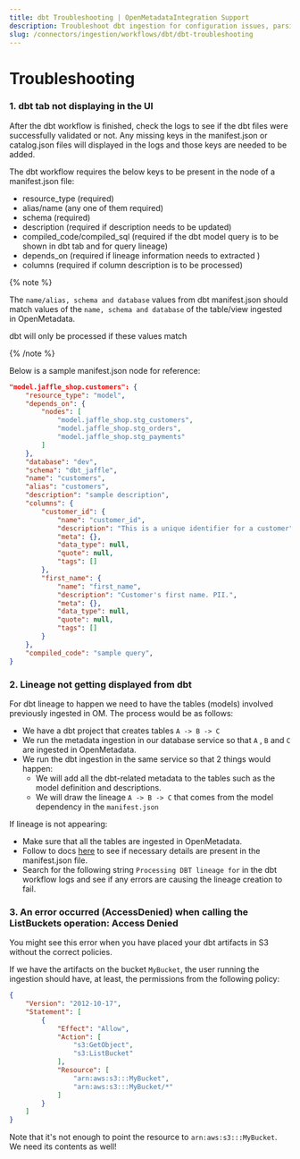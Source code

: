 ```yaml
---
title: dbt Troubleshooting | OpenMetadataIntegration Support
description: Troubleshoot dbt ingestion for configuration issues, parsing errors, or incomplete metadata syncing.
slug: /connectors/ingestion/workflows/dbt/dbt-troubleshooting
---
```


# Troubleshooting

### 1. dbt tab not displaying in the UI

After the dbt workflow is finished, check the logs to see if the dbt files were successfully  validated or not. Any missing keys in the manifest.json or catalog.json files will displayed in the logs and those keys are needed to be added.

The dbt workflow requires the below keys to be present in the node of a manifest.json file:
- resource_type (required)
- alias/name (any one of them required)
- schema (required)
- description (required if description needs to be updated)
- compiled_code/compiled_sql (required if the dbt model query is to be shown in dbt tab and for query lineage)
- depends_on (required if lineage information needs to extracted )
- columns (required if column description is to be processed)

{% note %}

The `name/alias, schema and database` values from dbt manifest.json should match values of the `name, schema and database` of the table/view ingested in OpenMetadata.

dbt will only be processed if these values match

{% /note %}

Below is a sample manifest.json node for reference:
```json
"model.jaffle_shop.customers": {
    "resource_type": "model",
    "depends_on": {
        "nodes": [
            "model.jaffle_shop.stg_customers",
            "model.jaffle_shop.stg_orders",
            "model.jaffle_shop.stg_payments"
        ]
    },
    "database": "dev",
    "schema": "dbt_jaffle",
    "name": "customers",
    "alias": "customers",
    "description": "sample description",
    "columns": {
        "customer_id": {
            "name": "customer_id",
            "description": "This is a unique identifier for a customer",
            "meta": {},
            "data_type": null,
            "quote": null,
            "tags": []
        },
        "first_name": {
            "name": "first_name",
            "description": "Customer's first name. PII.",
            "meta": {},
            "data_type": null,
            "quote": null,
            "tags": []
        }
    },
    "compiled_code": "sample query",
}
```

### 2. Lineage not getting displayed from dbt

For dbt lineage to happen we need to have the tables (models) involved previously ingested in OM. The process would be as follows:
- We have a dbt project that creates tables `A -> B -> C`
- We run the metadata ingestion in our database service so that `A` , `B` and `C` are ingested in OpenMetadata.
- We run the dbt ingestion in the same service so that 2 things would happen:
    - We will add all the dbt-related metadata to the tables such as the model definition and descriptions.
    - We will draw the lineage `A -> B -> C` that comes from the model dependency in the `manifest.json`

If lineage is not appearing:
- Make sure that all the tables are ingested in OpenMetadata.
- Follow to docs [here](/connectors/ingestion/workflows/dbt/ingest-dbt-lineage) to see if necessary details are present in the manifest.json file.
- Search for the following string `Processing DBT lineage for` in the dbt workflow logs and see if any errors are causing the lineage creation to fail.

### 3. An error occurred (AccessDenied) when calling the ListBuckets operation: Access Denied

You might see this error when you have placed your dbt artifacts in S3 without the correct policies.

If we have the artifacts on the bucket `MyBucket`, the user running the ingestion should have, at least, the permissions
from the following policy:

```json
{
    "Version": "2012-10-17",
    "Statement": [
        {
            "Effect": "Allow",
            "Action": [
                "s3:GetObject",
                "s3:ListBucket"
            ],
            "Resource": [
                "arn:aws:s3:::MyBucket",
                "arn:aws:s3:::MyBucket/*"
            ]
        }
    ]
}
```

Note that it's not enough to point the resource to `arn:aws:s3:::MyBucket`. We need its contents as well!
